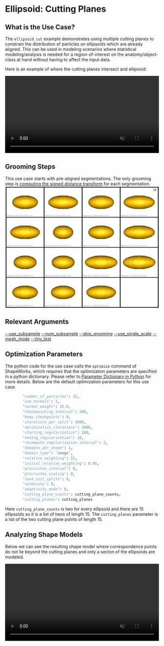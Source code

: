 # Ellipsoid: Cutting Planes

## What is the Use Case? 
The `ellipsoid_cut` example demonstrates using multiple cutting planes to constrain the distribution of particles on ellipsoids which are already aligned. This can be used in modeling scenarios where statistical modeling/analysis is needed for a region-of-interest on the anatomy/object-class at hand without having to affect the input data. 

Here is an example of where the cutting planes intersect and ellipsoid:
<p><video src="https://sci.utah.edu/~shapeworks/doc-resources/mp4s/ellipsoid_cut_trim.mp4" autoplay muted loop controls style="width:100%"></p>

## Grooming Steps
This use case starts with pre-aligned segmentations. The only grooming step is [computing the signed distance transform](../../workflow/groom.md#converting-segmentations-to-smooth-signed-distance-transforms) for each segmentation.
![Ellipsoid cut distance transforms](../../img/use-cases/ellipsoid_cut_input.png)

## Relevant Arguments
[--use_subsample](../use-cases.md#-use_subsample)
[--num_subsample](../use-cases.md#-use_subsample)
[--skip_grooming](../use-cases.md#-skip_grooming)
[--use_single_scale](../use-cases.md#-use_single_scale)
[--mesh_mode](../use-cases.md#-mesh_mode)
[--tiny_test](../use-cases.md#-tiny_test)

## Optimization Parameters
The python code for the use case calls the `optimize` command of ShapeWorks, which requires that the optimization parameters are specified in a python dictionary. Please refer to [Parameter Dictionary in Python](../../workflow/optimize.md#parameter-dictionary-in-python) for more details. 
Below are the default optimization parameters for this use case.

```python
        "number_of_particles": 32,
        "use_normals": 1,
        "normal_weight": 15.0,
        "checkpointing_interval": 200,
        "keep_checkpoints": 0,
        "iterations_per_split": 3000,
        "optimization_iterations": 3000,
        "starting_regularization": 100,
        "ending_regularization": 10,
        "recompute_regularization_interval": 2,
        "domains_per_shape": 1,
        "domain_type": 'image',
        "relative_weighting": 15,
        "initial_relative_weighting": 0.05,
        "procrustes_interval": 0,
        "procrustes_scaling": 0,
        "save_init_splits": 0,
        "verbosity": 0,
        "adaptivity_mode": 0,
        "cutting_plane_counts": cutting_plane_counts,
        "cutting_planes": cutting_planes
```

Here `cutting_plane_counts` is two for every ellipsoid and there are 15 ellipsoids so it is a list of twos of length 15.
The `cutting_planes` parameter is a list of the two cutting plane points of length 15.

## Analyzing Shape Models
Below we can see the resulting shape model where correspondence points do not lie beyond the cutting planes and only a secton of the ellipsoids are modeled. 

<p><video src="https://sci.utah.edu/~shapeworks/doc-resources/mp4s/ellipsoid_cut_studio.mp4" autoplay muted loop controls style="width:100%"></p>

